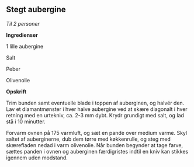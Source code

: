 ## Stegt aubergine 

*Til 2 personer*

**Ingredienser**

1 lille aubergine

Salt

Peber

Olivenolie

**Opskrift**

Trim bunden samt eventuelle blade i toppen af auberginen, og halvér den.
Lav et diamantmønster i hver halve aubergine ved at skære diagonalt i
hver retning med en urtekniv, ca. 2-3 mm dybt. Krydr grundigt med salt,
og lad stå i 10 minutter.

Forvarm ovnen på 175 varmluft, og sæt en pande over medium varme. Skyl
saltet af auberginerne, dub dem tørre med køkkenrulle, og steg med
skærefladen nedad i varm olivenolie. Når bunden begynder at tage farve,
sættes panden i ovnen og auberginen færdigristes indtil en kniv kan
stikkes igennem uden modstand.


